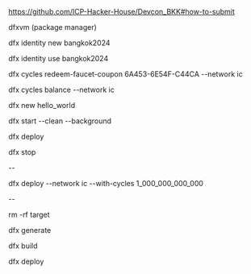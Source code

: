 
https://github.com/ICP-Hacker-House/Devcon_BKK#how-to-submit

dfxvm (package manager)

dfx identity new bangkok2024

dfx identity use bangkok2024

dfx cycles redeem-faucet-coupon 6A453-6E54F-C44CA --network ic

dfx cycles balance --network ic

dfx new hello_world

dfx start --clean --background

dfx deploy

dfx stop

--

dfx deploy --network ic --with-cycles 1_000_000_000_000

--

rm -rf target

dfx generate

dfx build

dfx deploy
